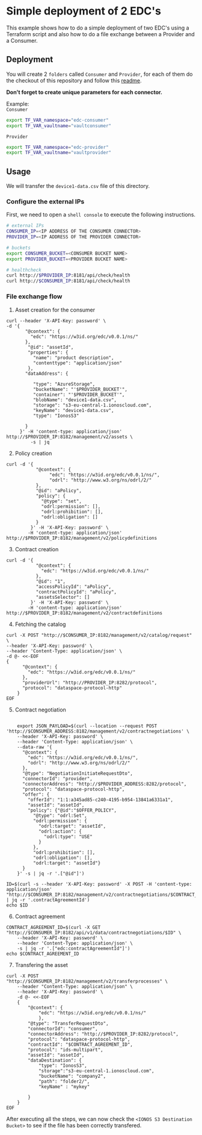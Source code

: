 # Simple deployment of 2 EDC's

This example shows how to do a simple deployment of two EDC's using a Terraform script and also how to do a file exchange between a Provider and a Consumer.

## Deployment

You will create 2 `folders` called `Consumer` and `Provider`, for each of them do the checkout of this repository and follow this [readme](../../deployment/README.md).

**Don't forget to create unique parameters for each connector.**

Example:  
`Consumer`
```bash
export TF_VAR_namespace="edc-consumer"
export TF_VAR_vaultname="vaultconsumer"
```
`Provider`
```bash
export TF_VAR_namespace="edc-provider"
export TF_VAR_vaultname="vaultprovider"
```

## Usage
We will transfer the `device1-data.csv` file of this directory. 

### Configure the external IPs
First, we need to open a `shell console` to execute the following instructions.

```bash
# external IPs
CONSUMER_IP=<IP ADDRESS OF THE CONSUMER CONNECTOR>
PROVIDER_IP=<IP ADDRESS OF THE PROVIDER CONNECTOR>

# buckets
export CONSUMER_BUCKET=<CONSUMER BUCKET NAME>
export PROVIDER_BUCKET=<PROVIDER BUCKET NAME>

# healthcheck
curl http://$PROVIDER_IP:8181/api/check/health
curl http://$CONSUMER_IP:8181/api/check/health
```

### File exchange flow

1) Asset creation for the consumer
```console
curl --header 'X-API-Key: password' \
-d '{
       "@context": {
         "edc": "https://w3id.org/edc/v0.0.1/ns/"
       },
        "@id": "assetId",
        "properties": {
          "name": "product description",
          "contenttype": "application/json"
        },
       "dataAddress": {
         
          "type": "AzureStorage",
          "bucketName": "'$PROVIDER_BUCKET'",
          "container": "'$PROVIDER_BUCKET'",
          "blobName": "device1-data.csv",
          "storage": "s3-eu-central-1.ionoscloud.com",
          "keyName": "device1-data.csv",
          "type": "IonosS3"
         
       }
     }' -H 'content-type: application/json' http://$PROVIDER_IP:8182/management/v2/assets \
         -s | jq
```

2) Policy creation
```console
curl -d '{
           "@context": {
                "edc": "https://w3id.org/edc/v0.0.1/ns/",
                "odrl": "http://www.w3.org/ns/odrl/2/"
           },
           "@id": "aPolicy",
           "policy": {
             "@type": "set",
             "odrl:permission": [],
             "odrl:prohibition": [],
             "odrl:obligation": []
           }
         }' -H 'X-API-Key: password' \
        -H 'content-type: application/json' http://$PROVIDER_IP:8182/management/v2/policydefinitions
```

3) Contract creation
```console
curl -d '{
           "@context": {
             "edc": "https://w3id.org/edc/v0.0.1/ns/"
           },
           "@id": "1",
           "accessPolicyId": "aPolicy",
           "contractPolicyId": "aPolicy",
           "assetsSelector": []
         }' -H 'X-API-Key: password' \
        -H 'content-type: application/json' http://$PROVIDER_IP:8182/management/v2/contractdefinitions
```

4) Fetching the catalog
```console
curl -X POST "http://$CONSUMER_IP:8182/management/v2/catalog/request" \
--header 'X-API-Key: password' \
--header 'Content-Type: application/json' \
-d @- <<-EOF
{
      "@context": {
        "edc": "https://w3id.org/edc/v0.0.1/ns/"
      },
      "providerUrl": "http://PROVIDER_IP:8282/protocol",
      "protocol": "dataspace-protocol-http"
    }
EOF
```

5) Contract negotiation
```console

    export JSON_PAYLOAD=$(curl --location --request POST 'http://$CONSUMER_ADDRESS:8182/management/v2/contractnegotiations' \
    --header 'X-API-Key: password' \
    --header 'Content-Type: application/json' \
    --data-raw '{
      "@context": {
        "edc": "https://w3id.org/edc/v0.0.1/ns/",
        "odrl": "http://www.w3.org/ns/odrl/2/"
      },
      "@type": "NegotiationInitiateRequestDto",
      "connectorId": "provider",
      "connectorAddress": "http://$PROVIDER_ADDRESS:8282/protocol",
      "protocol": "dataspace-protocol-http",
      "offer": {
        "offerId": "1:1:a345ad85-c240-4195-b954-13841a6331a1",
        "assetId": "assetId",
        "policy": {"@id":"$OFFER_POLICY",
          "@type": "odrl:Set",
          "odrl:permission": {
            "odrl:target": "assetId",
            "odrl:action": {
              "odrl:type": "USE"
            }
          },
          "odrl:prohibition": [],
          "odrl:obligation": [],
          "odrl:target": "assetId"}
      }
    }' -s | jq -r '.["@id"]')
```
```console    
ID=$(curl -s --header 'X-API-Key: password' -X POST -H 'content-type: application/json'  "http://$CONSUMER_IP:8182/management/v2/contractnegotiations/$CONTRACT_NEGOTIATION_ID" | jq -r '.contractAgreementId')
echo $ID
```

6) Contract agreement
```console
CONTRACT_AGREEMENT_ID=$(curl -X GET "http://$CONSUMER_IP:8182/api/v1/data/contractnegotiations/$ID" \
    --header 'X-API-Key: password' \
    --header 'Content-Type: application/json' \
    -s | jq -r '.["edc:contractAgreementId"]')
echo $CONTRACT_AGREEMENT_ID
```

7) Transfering the asset
```console
curl -X POST "http://$CONSUMER_IP:8182/management/v2/transferprocesses" \
    --header "Content-Type: application/json" \
    --header 'X-API-Key: password' \
    -d @- <<-EOF
    {	
        "@context": {
            "edc": "https://w3id.org/edc/v0.0.1/ns/"
            },
        "@type": "TransferRequestDto",
        "connectorId": "consumer",
        "connectorAddress": "http://$PROVIDER_IP:8282/protocol",
        "protocol": "dataspace-protocol-http",
        "contractId": "$CONTRACT_AGREEMENT_ID",
        "protocol": "ids-multipart",
        "assetId": "assetId",
        "dataDestination": { 
            "type": "IonosS3",
            "storage":"s3-eu-central-1.ionoscloud.com",
            "bucketName": "company2",
            "path": "folder2/",
            "keyName" : "mykey"
        
        }
    }
EOF
```

After executing all the steps, we can now check the `<IONOS S3 Destination Bucket>` to see if the file has been correctly transfered.

